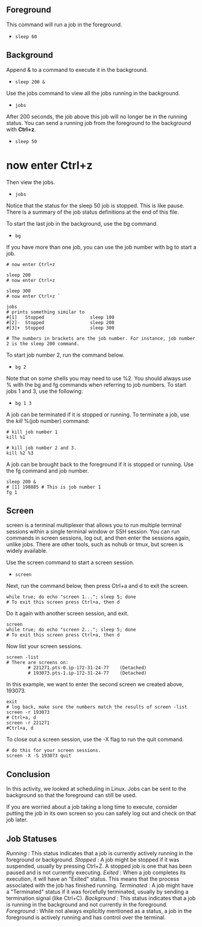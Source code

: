 ## Foreground
This command will run a job in the foreground.
- `sleep 60`

## Background
Append & to a command to execute it in the background.
- `sleep 200 &`

Use the jobs command to view all the jobs running in the background.
- `jobs`

After 200 seconds, the job above this job will no longer be in the running status.
You can send a running job from the foreground to the background with **Ctrl+z**.
- `sleep 50`
# now enter Ctrl+z

Then view the jobs.
- `jobs`

Notice that the status for the sleep 50 job is stopped. This is like pause.
There is a summary of the job status definitions at the end of this file.

To start the last job in the background, use the bg command.
- `bg`

If you have more than one job, you can use the job number with bg to start a job.

``` sleep 100
# now enter Ctrl+z

sleep 200
# now enter Ctrl+z

sleep 300
# now enter Ctrl+z `

jobs
# prints something similar to
#[1]   Stopped                 sleep 100
#[2]-  Stopped                 sleep 200
#[3]+  Stopped                 sleep 300

# The numbers in brackets are the job number. For instance, job number 2 is the sleep 200 command.
```

To start job number 2, run the command below.
- `bg 2`

Note that on some shells you may need to use %2. You should always use % with the bg and fg commands when referring to job numbers.
To start jobs 1 and 3, use the following:
- `bg 1 3`

A job can be terminated if it is stopped or running. To terminate a job, use the *kill* %(job number) command:
```
# kill job number 1
kill %1

# kill job number 2 and 3. 
kill %2 %3
```

A job can be brought back to the foreground if it is stopped or running. Use the fg command and job number.

```
sleep 200 &
# [1] 190885 # This is job number 1
fg 1
```
## Screen
screen is a terminal multiplexer that allows you to run multiple terminal sessions within a single terminal window or SSH session. You can run commands in screen sessions, log out, and then enter the sessions again, unlike jobs. There are other tools, such as nohub or tmux, but screen is widely available.

Use the screen command to start a screen session.
- `screen`

Next, run the command below, then press Ctrl+a and d to exit the screen.
```
while true; do echo "screen 1..."; sleep 5; done
# To exit this screen press Ctrl+a, then d
```

Do it again with another screen session, and exit.

```
screen
while true; do echo "screen 2..."; sleep 5; done
# To exit this screen press Ctrl+a, then d
```

Now list your screen sessions.

```
screen -list
# There are screens on:
        # 221271.pts-0.ip-172-31-24-77    (Detached)
        # 193073.pts-1.ip-172-31-24-77    (Detached)
```

In this example, we want to enter the second screen we created above, 193073.

```
exit
# log back, make sure the numbers match the results of screen -list
screen -r 193073
# Ctrl+a, d
screen -r 221271
#Ctrl+a, d
```

To close out a screen session, use the -X flag to run the quit command.

```
# do this for your screen sessions.
screen -X -S 193073 quit
```

## Conclusion
In this activity, we looked at scheduling in Linux. Jobs can be sent to the background so that the foreground can still be used.

If you are worried about a job taking a long time to execute, consider putting the job in its own screen so you can safely log out and check on that job later.

## Job Statuses

*Running* : This status indicates that a job is currently actively running in the foreground or background.
*Stopped* : A job might be stopped if it was suspended, usually by pressing Ctrl+Z. A stopped job is one that has been paused and is not currently executing.
*Exited* : When a job completes its execution, it will have an "Exited" status. This means that the process associated with the job has finished running.
*Terminated* : A job might have a "Terminated" status if it was forcefully terminated, usually by sending a termination signal (like Ctrl+C).
*Background* : This status indicates that a job is running in the background and not currently in the foreground.
*Foreground* : While not always explicitly mentioned as a status, a job in the foreground is actively running and has control over the terminal.
